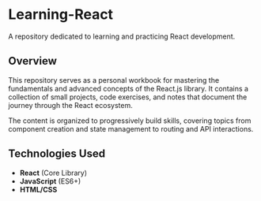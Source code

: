
# Learning-React

A repository dedicated to learning and practicing React development.

## Overview

This repository serves as a personal workbook for mastering the fundamentals and advanced concepts of the React.js library. It contains a collection of small projects, code exercises, and notes that document the journey through the React ecosystem.

The content is organized to progressively build skills, covering topics from component creation and state management to routing and API interactions.

## Technologies Used

* **React** (Core Library)
* **JavaScript** (ES6+)
* **HTML/CSS**
